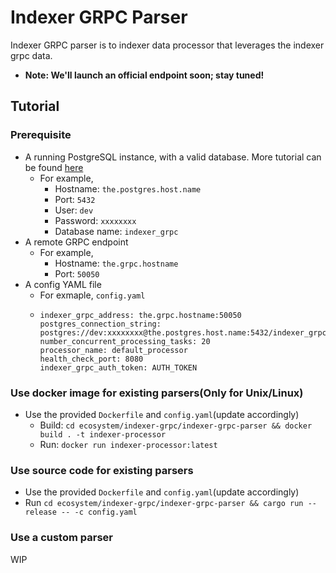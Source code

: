 # Indexer GRPC Parser

Indexer GRPC parser is to indexer data processor that leverages the indexer grpc data.

* __Note: We'll launch an official endpoint soon; stay tuned!__

## Tutorial
### Prerequisite
* A running PostgreSQL instance, with a valid database. More tutorial can be found [here](https://github.com/aptos-labs/aptos-core/tree/main/crates/indexer#postgres)
  * For example,
    * Hostname: `the.postgres.host.name`
    * Port: `5432`
    * User: `dev`
    * Password: `xxxxxxxx`
    * Database name: `indexer_grpc`
* A remote GRPC endpoint
  * For example,
    * Hostname: `the.grpc.hostname`
    * Port: `50050`
* A config YAML file
  * For exmaple, `config.yaml`
  * 
    ```
    indexer_grpc_address: the.grpc.hostname:50050
    postgres_connection_string: postgres://dev:xxxxxxxx@the.postgres.host.name:5432/indexer_grpc
    number_concurrent_processing_tasks: 20
    processor_name: default_processor
    health_check_port: 8080
    indexer_grpc_auth_token: AUTH_TOKEN
    ```

### Use docker image for existing parsers(Only for Unix/Linux)
* Use the provided `Dockerfile` and `config.yaml`(update accordingly)
  * Build: `cd ecosystem/indexer-grpc/indexer-grpc-parser && docker build . -t indexer-processor`
  * Run: `docker run indexer-processor:latest`
  

### Use source code for existing parsers
* Use the provided `Dockerfile` and `config.yaml`(update accordingly)
* Run `cd ecosystem/indexer-grpc/indexer-grpc-parser && cargo run --release -- -c config.yaml`


### Use a custom parser
WIP
